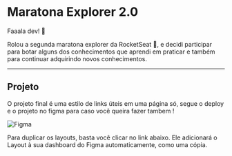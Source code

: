 # Maratona Explorer 2.0

Faaala dev! 💛

Rolou a segunda maratona explorer da RocketSeat 🚀, e decidi participar para botar alguns dos conhecimentos que aprendi em praticar e também para continuar adquirindo novos conhecimentos.

---

## Projeto

O projeto final é uma estilo de links úteis em uma página só, segue o deploy e o projeto no figma para caso você queira fazer tambem !

![Figma](<https://www.figma.com/file/45FqzDptrahgTIZ8zLlSoY/Rocket-Links---Maratona-Explorer-2.0-(Community)-(Copy)>)

Para duplicar os layouts, basta você clicar no link abaixo.
Ele adicionará o Layout à sua dashboard do Figma automaticamente, como uma cópia.
